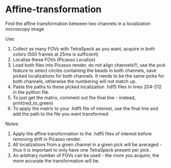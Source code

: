# Affine-transformation
Find the affine transformation between two channels in a localization microscopy image

Use: 

1. Collect as many FOVs with TetraSpeck as you want, acquire in both colors (500 frames at 25ms is sufficient)
2. Localize these FOVs (Picasso Localize)
3. Load both files into Picasso render, do not align channels!!!, use the pick feature to select circles containing the beads in both channels, save picked localizations for both channels. It needs to be the same picks for both channels, otherwise the numbering will not match up. 
4. Paste the paths to these picked localization .hdf5 files in lines 204-212 in the python file. 
5. To just get the matrix, comment out the final line - instead, print(red_to_green)
6. To apply the matrix to your .hdf5 file of interest, use the final line and add the path to the file you want transformed

Notes:

1. Apply the affine transformation to the .hdf5 files of interest before removing drift in Picasso render. 
2. All localizations from a given channel in a given pick will be averaged - thus it is important to only have one TetraSpeck present per pick.
3. An arbitrary number of FOVs can be used - the more you acquire, the more accurate the transformation will be.
